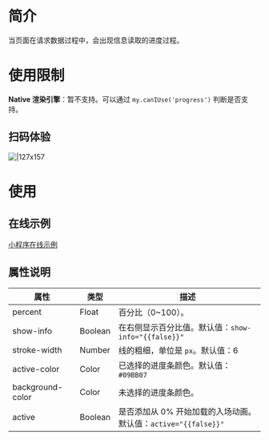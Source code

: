 # 简介

当页面在请求数据过程中，会出现信息读取的进度过程。

# 使用限制
**Native 渲染引擎**：暂不支持。可以通过 `my.canIUse('progress')` 判断是否支持。

## 扫码体验

![|127x157](https://gw.alipayobjects.com/zos/skylark/97c38fce-1453-4d80-b1e0-c35812f56167/2018/jpeg/6df7d4cf-70e6-438f-b8c4-ef613de4005e.jpeg#align=left&display=inline&height=157&margin=%5Bobject%20Object%5D&originHeight=1906&originWidth=1540&status=done&style=none&width=127)

# 使用

## 在线示例

[小程序在线示例](https://opendocs.alipay.com/openbox/mini/opendocs/basic-component?view=preview&defaultPage=pages/progress/index&defaultOpenedFiles=pages/progress/index&theme=light)

## 属性说明

| 属性          | 类型    | 描述       |
| ------------ | ------- | ---------------- |
| percent      | Float   | 百分比（0~100）。 |
| show-info    | Boolean | 在右侧显示百分比值。默认值：`show-info="{{false}}"` |
| stroke-width | Number  | 线的粗细，单位是 `px`。默认值：6 |
| active-color | Color   | 已选择的进度条颜色。默认值：`#09BB07` |
| background-color | Color   | 未选择的进度条颜色。 |
| active       | Boolean | 是否添加从 0% 开始加载的入场动画。默认值：`active="{{false}}"` |
